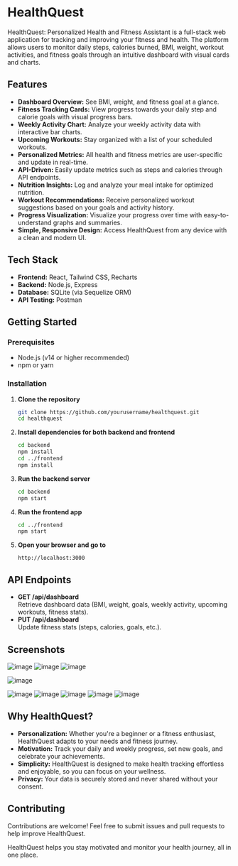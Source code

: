 # HealthQuest

HealthQuest: Personalized Health and Fitness Assistant is a full-stack web application for tracking and improving your fitness and health. The platform allows users to monitor daily steps, calories burned, BMI, weight, workout activities, and fitness goals through an intuitive dashboard with visual cards and charts.

## Features

- **Dashboard Overview:** See BMI, weight, and fitness goal at a glance.
- **Fitness Tracking Cards:** View progress towards your daily step and calorie goals with visual progress bars.
- **Weekly Activity Chart:** Analyze your weekly activity data with interactive bar charts.
- **Upcoming Workouts:** Stay organized with a list of your scheduled workouts.
- **Personalized Metrics:** All health and fitness metrics are user-specific and update in real-time.
- **API-Driven:** Easily update metrics such as steps and calories through API endpoints.
- **Nutrition Insights:** Log and analyze your meal intake for optimized nutrition.
- **Workout Recommendations:** Receive personalized workout suggestions based on your goals and activity history.
- **Progress Visualization:** Visualize your progress over time with easy-to-understand graphs and summaries.
- **Simple, Responsive Design:** Access HealthQuest from any device with a clean and modern UI.

## Tech Stack

- **Frontend:** React, Tailwind CSS, Recharts
- **Backend:** Node.js, Express
- **Database:** SQLite (via Sequelize ORM)
- **API Testing:** Postman

## Getting Started

### Prerequisites

- Node.js (v14 or higher recommended)
- npm or yarn

### Installation

1. **Clone the repository**
   ```bash
   git clone https://github.com/yourusername/healthquest.git
   cd healthquest
   ```

2. **Install dependencies for both backend and frontend**
   ```bash
   cd backend
   npm install
   cd ../frontend
   npm install
   ```

3. **Run the backend server**
   ```bash
   cd backend
   npm start
   ```

4. **Run the frontend app**
   ```bash
   cd ../frontend
   npm start
   ```

5. **Open your browser and go to**
   ```
   http://localhost:3000
   ```

## API Endpoints

- **GET /api/dashboard**  
  Retrieve dashboard data (BMI, weight, goals, weekly activity, upcoming workouts, fitness stats).
- **PUT /api/dashboard**  
  Update fitness stats (steps, calories, goals, etc.).

## Screenshots

![image](https://github.com/user-attachments/assets/4ae772e5-d7e5-4ef1-b364-78368325fd0d)
![image](https://github.com/user-attachments/assets/b61ab5ec-dbf7-4aa5-964c-01829cef5544)
![image](https://github.com/user-attachments/assets/09bfb4cb-02ff-4d93-9777-49e4d6b6c89e)

![image](https://github.com/user-attachments/assets/f9aaa188-4600-42dc-a268-7571d5c9b06f)

![image](https://github.com/user-attachments/assets/25aeec5d-22a7-47ba-9bdf-4b9a96a596dd)
![image](https://github.com/user-attachments/assets/beaa9fc1-5059-4980-a7c0-ca28f84511eb)
![image](https://github.com/user-attachments/assets/4749b81a-b5a0-47a4-83ea-ceedddf658e9)
![image](https://github.com/user-attachments/assets/50ce765e-2d6a-4471-99c4-4841764fecc7)
![image](https://github.com/user-attachments/assets/945f4165-7919-48f4-9937-7f8f9dfe9274)

## Why HealthQuest?

- **Personalization:** Whether you're a beginner or a fitness enthusiast, HealthQuest adapts to your needs and fitness journey.
- **Motivation:** Track your daily and weekly progress, set new goals, and celebrate your achievements.
- **Simplicity:** HealthQuest is designed to make health tracking effortless and enjoyable, so you can focus on your wellness.
- **Privacy:** Your data is securely stored and never shared without your consent.

## Contributing

Contributions are welcome! Feel free to submit issues and pull requests to help improve HealthQuest.

HealthQuest helps you stay motivated and monitor your health journey, all in one place.
